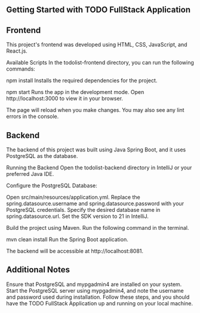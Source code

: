 ## Getting Started with TODO FullStack Application
 ## Frontend
This project's frontend was developed using HTML, CSS, JavaScript, and React.js.

Available Scripts
In the todolist-frontend directory, you can run the following commands:

npm install
Installs the required dependencies for the project.

npm start
Runs the app in the development mode.
Open http://localhost:3000 to view it in your browser.

The page will reload when you make changes.
You may also see any lint errors in the console.

 ## Backend
The backend of this project was built using Java Spring Boot, and it uses PostgreSQL as the database.

Running the Backend
Open the todolist-backend directory in IntelliJ or your preferred Java IDE.

Configure the PostgreSQL Database:

Open src/main/resources/application.yml.
Replace the spring.datasource.username and spring.datasource.password with your PostgreSQL credentials.
Specify the desired database name in spring.datasource.url.
Set the SDK version to 21 in IntelliJ.

Build the project using Maven. Run the following command in the terminal.

mvn clean install
Run the Spring Boot application.

The backend will be accessible at http://localhost:8081.

 ## Additional Notes
Ensure that PostgreSQL and mypgadmin4 are installed on your system.
Start the PostgreSQL server using mypgadmin4, and note the username and password used during installation.
Follow these steps, and you should have the TODO FullStack Application up and running on your local machine.
